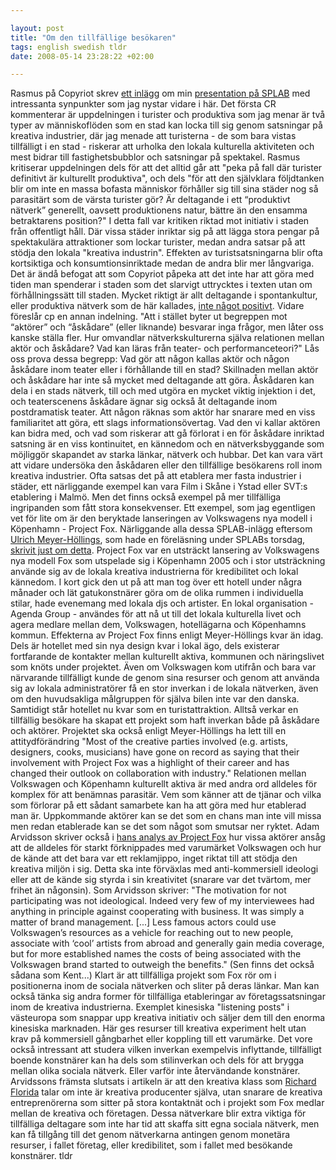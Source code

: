 ```yaml
--- 

layout: post
title: "Om den tillfällige besökaren" 
tags: english swedish tldr
date: 2008-05-14 23:28:22 +02:00 

---
```


Rasmus på Copyriot skrev [ett inlägg](http://copyriot.se/2008/05/12/grazonsteori/) om min [presentation på SPLAB](2008-05-11-splab-i-presentationen.html) med intressanta synpunkter som jag nystar vidare i här. Det första CR kommenterar är uppdelningen i turister och produktiva som jag menar är två typer av människoflöden som en stad kan locka till sig genom satsningar på kreativa industrier, där jag menade att turisterna - de som bara vistas tillfälligt i en stad - riskerar att urholka den lokala kulturella aktiviteten och mest bidrar till fastighetsbubblor och satsningar på spektakel. Rasmus kritiserar uppdelningen dels för att det alltid går att "peka på fall där turister definitivt är kulturellt produktiva", och dels "för att den självklara följdtanken blir om inte en massa bofasta människor förhåller sig till sina städer nog så parasitärt som de värsta turister gör? Är deltagande i ett “produktivt nätverk” generellt, oavsett produktionens natur, bättre än den ensamma betraktarens position?" I detta fall var kritiken riktad mot initiativ i staden från offentligt håll. Där vissa städer inriktar sig på att lägga stora pengar på spektakulära attraktioner som lockar turister, medan andra satsar på att stödja den lokala "kreativa industrin". Effekten av turistsatsningarna blir ofta kortsiktiga och konsumtionsinriktade medan de andra blir mer långvariga. Det är ändå befogat att som Copyriot påpeka att det inte har att göra med tiden man spenderar i staden som det slarvigt uttrycktes i texten utan om förhållningssätt till staden. Mycket riktigt är allt deltagande i spontankultur, eller produktiva nätverk som de här kallades, [inte något positivt](2008-05-13-splab-ii-diskussionen.html). Vidare föreslår cp en annan indelning. "Att i stället byter ut begreppen mot “aktörer” och “åskådare” (eller liknande) besvarar inga frågor, men låter oss kanske ställa fler. Hur omvandlar nätverkskulturerna själva relationen mellan aktör och åskådare? Vad kan läras från teater- och performanceteori?" Lås oss prova dessa begrepp: Vad gör att någon kallas aktör och någon åskådare inom teater eller i förhållande till en stad? Skillnaden mellan aktör och åskådare har inte så mycket med deltagande att göra. Åskådaren kan dela i en stads nätverk, till och med utgöra en mycket viktig injektion i det, och teaterscenens åskådare ägnar sig också åt deltagande inom postdramatisk teater. Att någon räknas som aktör har snarare med en viss familiaritet att göra, ett slags informationsövertag. Vad den vi kallar aktören kan bidra med, och vad som riskerar att gå förlorat i en för åskådare inriktad satsning är en viss kontinuitet, en kännedom och en nätverksbyggande som möjliggör skapandet av starka länkar, nätverk och hubbar. Det kan vara värt att vidare undersöka den åskådaren eller den tillfällige besökarens roll inom kreativa industrier. Ofta satsas det på att etablera mer fasta industrier i städer, ett närliggande exempel kan vara Film i Skåne i Ystad eller SVT:s etablering i Malmö. Men det finns också exempel på mer tillfälliga ingripanden som fått stora konsekvenser. Ett exempel, som jag egentligen vet för lite om är den beryktade lanseringen av Volkswagens nya modell i Köpenhamn - Project Fox. Närliggande alla dessa SPLAB-inlägg eftersom [Ulrich Meyer-Höllings](http://www.malmo.se/kulturbibliotek/spontanlab/68maj/ulrichmeyerhollings.4.253fd1321196b6029ac80004170.html), som hade en föreläsning under SPLABs torsdag, [skrivit just om detta](http://blog.neo-nomad.net/files/images/20070819/claus_meyer-h_paperfinal.pdf). Project Fox var en utsträckt lansering av Volkswagens nya modell Fox som utspelade sig i Köpenhamn 2005 och i stor utsträckning använde sig av de lokala kreativa industrierna för kredibilitet och lokal kännedom. I kort gick den ut på att man tog över ett hotell under några månader och lät gatukonstnärer göra om de olika rummen i individuella stilar, hade evenemang med lokala djs och artister. En lokal organisation - Agenda Group - användes för att nå ut till det lokala kulturella livet och agera medlare mellan dem, Volkswagen, hotellägarna och Köpenhamns kommun. Effekterna av Project Fox finns enligt Meyer-Höllings kvar än idag. Dels är hotellet med sin nya design kvar i lokal ägo, dels existerar fortfarande de kontakter mellan kulturellt aktiva, kommunen och näringslivet som knöts under projektet. Även om Volkswagen kom utifrån och bara var närvarande tillfälligt kunde de genom sina resurser och genom att använda sig av lokala administratörer få en stor inverkan i de lokala nätverken, även om den huvudsakliga målgruppen för själva bilen inte var den danska. Samtidigt står hotellet nu kvar som en turistattraktion. Alltså verkar en tillfällig besökare ha skapat ett projekt som haft inverkan både på åskådare och aktörer. Projektet ska också enligt Meyer-Höllings ha lett till en attitydförändring "Most of the creative parties involved (e.g. artists, designers, cooks, musicians) have gone on record as saying that their involvement with Project Fox was a highlight of their career and has changed their outlook on collaboration with industry." Relationen mellan Volkswagen och Köpenhamn kulturellt aktiva är med andra ord alldeles för komplex för att benämnas parasitär. Vem som känner att de tjänar och vilka som förlorar på ett sådant samarbete kan ha att göra med hur etablerad man är. Uppkommande aktörer kan se det som en chans man inte vill missa men redan etablerade kan se det som något som smutsar ner ryktet. Adam Arvidsson skriver också i [hans analys av Project Fox](http://www.ephemeraweb.org/journal/7-1/7-1arvidsson.pdf) hur vissa aktörer ansåg att de alldeles för starkt förknippades med varumärket Volkswagen och hur de kände att det bara var ett reklamjippo, inget riktat till att stödja den kreativa miljön i sig. Detta ska inte förväxlas med anti-kommersiell ideologi eller att de kände sig styrda i sin kreativitet (snarare var det tvärtom, mer frihet än någonsin). Som Arvidsson skriver: "The motivation for not participating was not ideological. Indeed very few of my interviewees had anything in principle against cooperating with business. It was simply a matter of brand management. [...] Less famous actors could use Volkswagen’s resources as a vehicle for reaching out to new people, associate with ‘cool’ artists from abroad and generally gain media coverage, but for more established names the costs of being associated with the Volkswagen brand started to outweigh the benefits." (Sen finns det också sådana som Kent...) Klart är att tillfälliga projekt som Fox rör om i positionerna inom de sociala nätverken och sliter på deras länkar. Man kan också tänka sig andra former för tillfälliga etableringar av företagssatsningar inom de kreativa industrierna. Exemplet kinesiska "listening posts" i västeuropa som snappar upp kreativa initiativ och säljer dem till den enorma kinesiska marknaden. Här ges resurser till kreativa experiment helt utan krav på kommersiell gångbarhet eller koppling till ett varumärke. Det vore också intressant att studera vilken inverkan exempelvis inflyttande, tillfälligt boende konstnärer kan ha dels som stilinverkan och dels för att brygga mellan olika sociala nätverk. Eller varför inte återvändande konstnärer. Arvidssons främsta slutsats i artikeln är att den kreativa klass som [Richard Florida](2007-06-09-unfinished-notes-on-richard-florida.html) talar om inte är kreativa producenter själva, utan snarare de kreativa entreprenörerna som sitter på stora kontaktnät och i projekt som Fox medlar mellan de kreativa och företagen. Dessa nätverkare blir extra viktiga för tillfälliga deltagare som inte har tid att skaffa sitt egna sociala nätverk, men kan få tillgång till det genom nätverkarna antingen genom monetära resurser, i fallet företag, eller kredibilitet, som i fallet med besökande konstnärer. tldr
